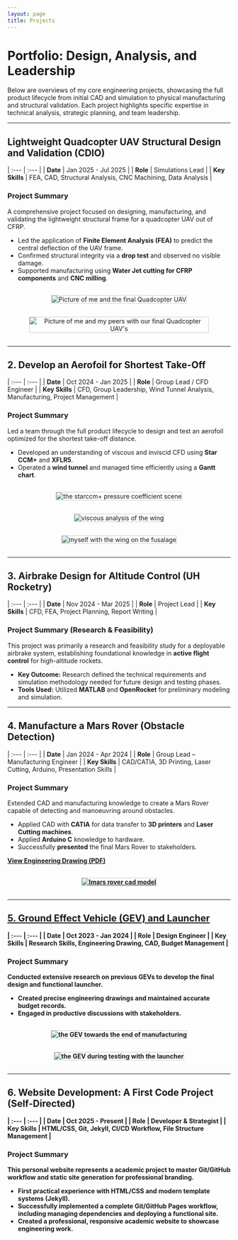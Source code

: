 ```yaml
---
layout: page
title: Projects
---
```


# Portfolio: Design, Analysis, and Leadership

<p>Below are overviews of my core engineering projects, showcasing the full product lifecycle from initial CAD and simulation to physical manufacturing and structural validation. Each project highlights specific expertise in technical analysis, strategic planning, and team leadership.</p>

<hr>

## Lightweight Quadcopter UAV Structural Design and Validation (CDIO)
<a id="quadcopter-uav"></a>

| :--- | :--- |
| **Date** | Jan 2025 - Jul 2025 |
| **Role** | Simulations Lead |
| **Key Skills** | FEA, CAD, Structural Analysis, CNC Machining, Data Analysis |

### Project Summary
A comprehensive project focused on designing, manufacturing, and validating the lightweight structural frame for a quadcopter UAV out of CFRP.

* Led the application of **Finite Element Analysis (FEA)** to predict the central deflection of the UAV frame.
* Confirmed structural integrity via a **drop test** and observed no visible damage.
* Supported manufacturing using **Water Jet cutting for CFRP components** and **CNC milling**.

<div style="text-align: center; margin: 30px 0;">
    <img src="/images/drone-project-self.jpg" alt="Picture of me and the final Quadcopter UAV" style="max-width: 80%; border: 1px solid #ccc;">
</div>
<div style="text-align: center; margin: 30px 0;">
    <img src="/images/drone-project.jpg" alt="Picture of me and my peers with our final Quadcopter UAV's" style="max-width: 80%; border: 1px solid #ccc;">
</div>
<hr>

## 2. Develop an Aerofoil for Shortest Take-Off
<a id="aerofoil-design"></a>

| :--- | :--- |
| **Date** | Oct 2024 - Jan 2025 |
| **Role** | Group Lead / CFD Engineer |
| **Key Skills** | CFD, Group Leadership, Wind Tunnel Analysis, Manufacturing, Project Management |

### Project Summary
Led a team through the full product lifecycle to design and test an aerofoil optimized for the shortest take-off distance.

*  Developed an understanding of viscous and inviscid CFD using **Star CCM+** and **XFLR5**.
*  Operated a **wind tunnel** and managed time efficiently using a **Gantt chart**.

<div style="text-align: center; margin: 30px 0;">
    <img src="/images/starccm-pressure-co.jpg" alt="the starccm+ pressure coefficient scene" style="max-width: 80%; border: 1px solid #ccc;">
</div>
<div style="text-align: center; margin: 30px 0;">
    <img src="/images/wing-viscous-analysis.jpg" alt="viscous analysis of the wing" style="max-width: 80%; border: 1px solid #ccc;">
</div>
<div style="text-align: center; margin: 30px 0;">
    <img src="/images/wing-project.jpg" alt="myself with the wing on the fusalage" style="max-width: 80%; border: 1px solid #ccc;">
</div>

<hr>

## 3. Airbrake Design for Altitude Control (UH Rocketry)
<a id="airbrake-design"></a>


| :--- | :--- |
| **Date** | Nov 2024 - Mar 2025 |
| **Role** | Project Lead |
| **Key Skills** | CFD, FEA, Project Planning, Report Writing |

### Project Summary (Research & Feasibility)
This project was primarily a research and feasibility study for a deployable airbrake system, establishing foundational knowledge in **active flight control** for high-altitude rockets.

* **Key Outcome:** Research defined the technical requirements and simulation methodology needed for future design and testing phases.
* **Tools Used:** Utilized **MATLAB** and **OpenRocket** for preliminary modeling and simulation.

<hr>

## 4. Manufacture a Mars Rover (Obstacle Detection)
<a id="mars-rover"></a>


| :--- | :--- |
| **Date** | Jan 2024 - Apr 2024 |
| **Role** | Group Lead – Manufacturing Engineer |
| **Key Skills** | CAD/CATIA, 3D Printing, Laser Cutting, Arduino, Presentation Skills |

### Project Summary
Extended CAD and manufacturing knowledge to create a Mars Rover capable of detecting and manoeuvring around obstacles.

*  Applied CAD with **CATIA** for data transfer to **3D printers** and **Laser Cutting machines**.
*  Applied **Arduino C** knowledge to hardware.
*  Successfully **presented** the final Mars Rover to stakeholders.



<a href="/assets/files/rover-engineering-drawing.pdf" class="button"><strong>View Engineering Drawing (PDF)<strong>


<div style="text-align: center; margin: 30px 0;">
    <img src="/images/rover-cad.jpg" alt="Imars rover cad model" style="max-width: 80%; border: 1px solid #ccc;">
</div>


<hr>

## 5. Ground Effect Vehicle (GEV) and Launcher
<a id="gev-launcher"></a>


| :--- | :--- |
| **Date** | Oct 2023 - Jan 2024 |
| **Role** | Design Engineer |
| **Key Skills** | Research Skills, Engineering Drawing, CAD, Budget Management |

### Project Summary
Conducted extensive research on previous GEVs to develop the final design and functional launcher.

*  Created precise **engineering drawings** and maintained accurate **budget records**.
*  Engaged in productive discussions with stakeholders.

<div style="text-align: center; margin: 30px 0;">
    <img src="/images/GEV.jpg" alt="the GEV towards the end of manufacturing" style="max-width: 80%; border: 1px solid #ccc;">
</div>
<div style="text-align: center; margin: 30px 0;">
    <img src="/images/GEV-Launcher.jpg" alt="the GEV during testing with the launcher" style="max-width: 80%; border: 1px solid #ccc;">
</div>
<hr>

## 6. Website Development: A First Code Project (Self-Directed)
<a id="website-development"></a>


| :--- | :--- |
| **Date** | Oct 2025 - Present |
| **Role** | Developer & Strategist |
| **Key Skills** | HTML/CSS, Git, Jekyll, CI/CD Workflow, File Structure Management |

### Project Summary
This personal website represents a academic project to master **Git/GitHub workflow** and static site generation for professional branding.

*  First practical experience with **HTML/CSS** and modern template systems (Jekyll).
*  Successfully implemented a complete **Git/GitHub Pages workflow**, including managing dependencies and deploying a functional site.
*  Created a professional, responsive academic website to showcase engineering work.

